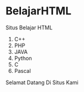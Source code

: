 # BelajarHTML
Situs Belajar HTML

1. C++
2. PHP
3. JAVA
4. Python
5. C
6. Pascal

Selamat Datang Di Situs Kami
